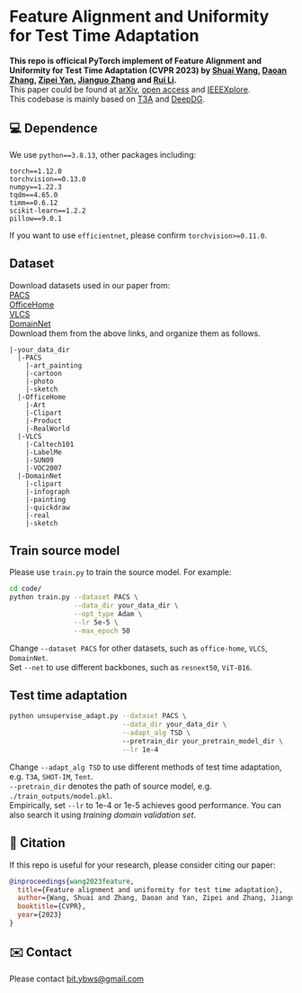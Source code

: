 # Feature Alignment and Uniformity for Test Time Adaptation
__This repo is officical PyTorch implement of Feature Alignment and Uniformity for Test Time Adaptation (CVPR 2023) by [Shuai Wang](https://scholar.google.com/citations?user=UbGMEyQAAAAJ&hl=en), [Daoan Zhang](https://dwan.ch/), [Zipei Yan](https://yanzipei.github.io/), [Jianguo Zhang](https://scholar.google.com/citations?user=ypSmZtIAAAAJ&hl=en) and [Rui Li](https://scholar.google.com/citations?user=zTByNnsAAAAJ&hl=en&oi=ao).__  
This paper could be found at [arXiv](https://arxiv.org/abs/2303.10902), [open access](https://openaccess.thecvf.com/content/CVPR2023/html/Wang_Feature_Alignment_and_Uniformity_for_Test_Time_Adaptation_CVPR_2023_paper.html) and [IEEEXplore](https://ieeexplore.ieee.org/document/10203978).  
This codebase is mainly based on [T3A](https://github.com/matsuolab/T3A) and [DeepDG](https://github.com/jindongwang/transferlearning/tree/master/code/DeepDG).  
## 💻 Dependence
We use `python==3.8.13`, other packages including:
```
torch==1.12.0
torchvision==0.13.0
numpy==1.22.3
tqdm==4.65.0
timm==0.6.12
scikit-learn==1.2.2 
pillow==9.0.1
```
If you want to use `efficientnet`, please confirm `torchvision>=0.11.0`.
## Dataset
Download datasets used in our paper from:  
[PACS](https://drive.google.com/uc?id=1JFr8f805nMUelQWWmfnJR3y4_SYoN5Pd)  
[OfficeHome](https://drive.google.com/uc?id=1uY0pj7oFsjMxRwaD3Sxy0jgel0fsYXLC)  
[VLCS](https://drive.google.com/uc?id=1skwblH1_okBwxWxmRsp9_qi15hyPpxg8)  
[DomainNet](http://ai.bu.edu/M3SDA/)  
Download them from the above links, and organize them as follows.  
```
|-your_data_dir
  |-PACS
    |-art_painting
    |-cartoon
    |-photo
    |-sketch
  |-OfficeHome
    |-Art
    |-Clipart
    |-Product
    |-RealWorld
  |-VLCS
    |-Caltech101
    |-LabelMe
    |-SUN09
    |-VOC2007
  |-DomainNet
    |-clipart
    |-infograph
    |-painting
    |-quickdraw
    |-real
    |-sketch
```
## Train source model
Please use `train.py` to train the source model. For example:
```bash
cd code/
python train.py --dataset PACS \
                --data_dir your_data_dir \
                --opt_type Adam \
                --lr 5e-5 \
                --max_epoch 50
```
Change `--dataset PACS` for other datasets, such as `office-home`, `VLCS`, `DomainNet`.  
Set `--net` to use different backbones, such as `resnext50`, `ViT-B16`.
## Test time adaptation
```bash
python unsupervise_adapt.py --dataset PACS \
                            --data_dir your_data_dir \
                            --adapt_alg TSD \ 
                            --pretrain_dir your_pretrain_model_dir \
                            --lr 1e-4
```
Change `--adapt_alg TSD` to use different methods of test time adaptation, e.g. `T3A`, `SHOT-IM`, `Tent`.  
`--pretrain_dir` denotes the path of source model, e.g. `./train_outputs/model.pkl`.  
Empirically, set `--lr` to 1e-4 or 1e-5 achieves good performance.
You can also search it using _training domain validation set_.
## 📝 Citation
If this repo is useful for your research, please consider citing our paper:
```bibtex
@inproceedings{wang2023feature,
  title={Feature alignment and uniformity for test time adaptation},
  author={Wang, Shuai and Zhang, Daoan and Yan, Zipei and Zhang, Jianguo and Li, Rui},
  booktitle={CVPR},
  year={2023}
}
```
## ✉️ Contact
Please contact bit.ybws@gmail.com

